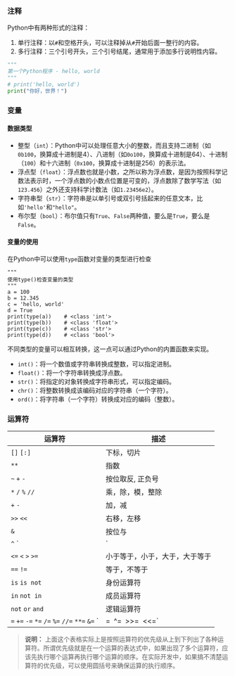 ### 注释

Python中有两种形式的注释：

1. 单行注释：以`#`和空格开头，可以注释掉从`#`开始后面一整行的内容。
2. 多行注释：三个引号开头，三个引号结尾，通常用于添加多行说明性内容。

```python
"""
第一个Python程序 - hello, world
"""
# print('hello, world')
print("你好，世界！")
```

### 变量

#### 数据类型

- 整型（`int`）：Python中可以处理任意大小的整数，而且支持二进制（如`0b100`，换算成十进制是4）、八进制（如`0o100`，换算成十进制是64）、十进制（`100`）和十六进制（`0x100`，换算成十进制是256）的表示法。
- 浮点型（`float`）：浮点数也就是小数，之所以称为浮点数，是因为按照科学记数法表示时，一个浮点数的小数点位置是可变的，浮点数除了数学写法（如`123.456`）之外还支持科学计数法（如`1.23456e2`）。
- 字符串型（`str`）：字符串是以单引号或双引号括起来的任意文本，比如`'hello'`和`"hello"`。
- 布尔型（`bool`）：布尔值只有`True`、`False`两种值，要么是`True`，要么是`False`。

#### 变量的使用

在Python中可以使用`type`函数对变量的类型进行检查

```
"""
使用type()检查变量的类型
"""
a = 100
b = 12.345
c = 'hello, world'
d = True
print(type(a))    # <class 'int'>
print(type(b))    # <class 'float'>
print(type(c))    # <class 'str'>
print(type(d))    # <class 'bool'>
```

不同类型的变量可以相互转换，这一点可以通过Python的内置函数来实现。

- `int()`：将一个数值或字符串转换成整数，可以指定进制。
- `float()`：将一个字符串转换成浮点数。
- `str()`：将指定的对象转换成字符串形式，可以指定编码。
- `chr()`：将整数转换成该编码对应的字符串（一个字符）。
- `ord()`：将字符串（一个字符）转换成对应的编码（整数）。

### 运算符

| 运算符                                          | 描述                           |
| ----------------------------------------------- | ------------------------------ |
| `[]` `[:]`                                      | 下标，切片                     |
| `**`                                            | 指数                           |
| `~` `+` `-`                                     | 按位取反, 正负号               |
| `*` `/` `%` `//`                                | 乘，除，模，整除               |
| `+` `-`                                         | 加，减                         |
| `>>` `<<`                                       | 右移，左移                     |
| `&`                                             | 按位与                         |
| `^` `|`                                         | 按位异或，按位或               |
| `<=` `<` `>` `>=`                               | 小于等于，小于，大于，大于等于 |
| `==` `!=`                                       | 等于，不等于                   |
| `is` `is not`                                   | 身份运算符                     |
| `in` `not in`                                   | 成员运算符                     |
| `not` `or` `and`                                | 逻辑运算符                     |
| `=` `+=` `-=` `*=` `/=` `%=` `//=` `**=` `&=` ` | =` `^=` `>>=` `<<=`            |

> **说明：** 上面这个表格实际上是按照运算符的优先级从上到下列出了各种运算符。所谓优先级就是在一个运算的表达式中，如果出现了多个运算符，应该先执行哪个运算再执行哪个运算的顺序。在实际开发中，如果搞不清楚运算符的优先级，可以使用圆括号来确保运算的执行顺序。
